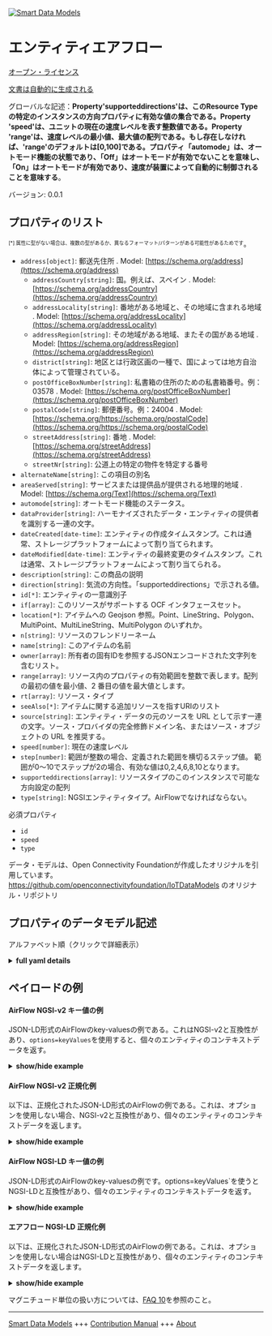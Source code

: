<!-- 10-Header -->  
[![Smart Data Models](https://smartdatamodels.org/wp-content/uploads/2022/01/SmartDataModels_logo.png "Logo")](https://smartdatamodels.org)  
エンティティエアフロー  
===========<!-- /10-Header -->  
<!-- 15-License -->  
[オープン・ライセンス](https://github.com/smart-data-models//dataModel.OCF/blob/master/AirFlow/LICENSE.md)  
[文書は自動的に生成される](https://docs.google.com/presentation/d/e/2PACX-1vTs-Ng5dIAwkg91oTTUdt8ua7woBXhPnwavZ0FxgR8BsAI_Ek3C5q97Nd94HS8KhP-r_quD4H0fgyt3/pub?start=false&loop=false&delayms=3000#slide=id.gb715ace035_0_60)  
<!-- /15-License -->  
<!-- 20-Description -->  
グローバルな記述：**Property'supporteddirections'は、このResource Typeの特定のインスタンスの方向プロパティに有効な値の集合である。Property 'speed'は、ユニットの現在の速度レベルを表す整数値である。Property 'range'は、速度レベルの最小値、最大値の配列である。もし存在しなければ、'range'のデフォルトは[0,100]である。プロパティ「automode」は、オートモード機能の状態であり、「Off」はオートモードが有効でないことを意味し、「On」はオートモードが有効であり、速度が装置によって自動的に制御されることを意味する**。  
バージョン: 0.0.1  
<!-- /20-Description -->  
<!-- 30-PropertiesList -->  

## プロパティのリスト  

<sup><sub>[*] 属性に型がない場合は、複数の型があるか、異なるフォーマット/パターンがある可能性があるためです</sub></sup>。  
- `address[object]`: 郵送先住所  . Model: [https://schema.org/address](https://schema.org/address)	- `addressCountry[string]`: 国。例えば、スペイン  . Model: [https://schema.org/addressCountry](https://schema.org/addressCountry)  
	- `addressLocality[string]`: 番地がある地域と、その地域に含まれる地域  . Model: [https://schema.org/addressLocality](https://schema.org/addressLocality)  
	- `addressRegion[string]`: その地域がある地域、またその国がある地域  . Model: [https://schema.org/addressRegion](https://schema.org/addressRegion)  
	- `district[string]`: 地区とは行政区画の一種で、国によっては地方自治体によって管理されている。    
	- `postOfficeBoxNumber[string]`: 私書箱の住所のための私書箱番号。例：03578  . Model: [https://schema.org/postOfficeBoxNumber](https://schema.org/postOfficeBoxNumber)  
	- `postalCode[string]`: 郵便番号。例：24004  . Model: [https://schema.org/https://schema.org/postalCode](https://schema.org/https://schema.org/postalCode)  
	- `streetAddress[string]`: 番地  . Model: [https://schema.org/streetAddress](https://schema.org/streetAddress)  
	- `streetNr[string]`: 公道上の特定の物件を特定する番号    
- `alternateName[string]`: この項目の別名  - `areaServed[string]`: サービスまたは提供品が提供される地理的地域  . Model: [https://schema.org/Text](https://schema.org/Text)- `automode[string]`: オートモード機能のステータス。  - `dataProvider[string]`: ハーモナイズされたデータ・エンティティの提供者を識別する一連の文字。  - `dateCreated[date-time]`: エンティティの作成タイムスタンプ。これは通常、ストレージプラットフォームによって割り当てられます。  - `dateModified[date-time]`: エンティティの最終変更のタイムスタンプ。これは通常、ストレージプラットフォームによって割り当てられる。  - `description[string]`: この商品の説明  - `direction[string]`: 気流の方向性。「supporteddirections」で示される値。  - `id[*]`: エンティティの一意識別子  - `if[array]`: このリソースがサポートする OCF インタフェースセット。  - `location[*]`: アイテムへの Geojson 参照。Point、LineString、Polygon、MultiPoint、MultiLineString、MultiPolygon のいずれか。  - `n[string]`: リソースのフレンドリーネーム  - `name[string]`: このアイテムの名前  - `owner[array]`: 所有者の固有IDを参照するJSONエンコードされた文字列を含むリスト。  - `range[array]`: リソース内のプロパティの有効範囲を整数で表します。配列の最初の値を最小値、2 番目の値を最大値とします。  - `rt[array]`: リソース・タイプ  - `seeAlso[*]`: アイテムに関する追加リソースを指すURIのリスト  - `source[string]`: エンティティ・データの元のソースを URL として示す一連の文字。ソース・プロバイダの完全修飾ドメイン名、またはソース・オブジェクトの URL を推奨する。  - `speed[number]`: 現在の速度レベル  - `step[number]`: 範囲が整数の場合、定義された範囲を横切るステップ値。  範囲が0～10でステップが2の場合、有効な値は0,2,4,6,8,10となります。  - `supporteddirections[array]`: リソースタイプのこのインスタンスで可能な方向設定の配列  - `type[string]`: NGSIエンティティタイプ。AirFlowでなければならない。  <!-- /30-PropertiesList -->  
<!-- 35-RequiredProperties -->  
必須プロパティ  
- `id`  - `speed`  - `type`  <!-- /35-RequiredProperties -->  
<!-- 40-RequiredProperties -->  
データ・モデルは、Open Connectivity Foundationが作成したオリジナルを引用しています。https://github.com/openconnectivityfoundation/IoTDataModels のオリジナル・リポジトリ  
<!-- /40-RequiredProperties -->  
<!-- 50-DataModelHeader -->  
## プロパティのデータモデル記述  
アルファベット順（クリックで詳細表示）  
<!-- /50-DataModelHeader -->  
<!-- 60-ModelYaml -->  
<details><summary><strong>full yaml details</strong></summary>    
```yaml  
AirFlow:    
  description: 'This Resource describes Properties associated with air flow.The Property ''supporteddirections'' is the set of valid values for the direction property for a particular instance of this Resource Type.The Property ''direction'' is the directionality of the air flow if applicable, if Property ''supporteddirections'' is also present it must be a value from that set. The values of Property ''direction'' are dependent on the capabilities of the unit.The Property ''speed'' is an integer representing the current speed level for the unit.The Property ''range'' is an array of the min,max values for the speed level. If not present the ''range'' defaults to [0,100]. Property ''automode'' is the status of the automode feature; Off means automode is not enabled, On means automode is active and the speed is automatically controlled by the Device.'    
  properties:    
    address:    
      description: The mailing address    
      properties:    
        addressCountry:    
          description: 'The country. For example, Spain'    
          type: string    
          x-ngsi:    
            model: https://schema.org/addressCountry    
            type: Property    
        addressLocality:    
          description: 'The locality in which the street address is, and which is in the region'    
          type: string    
          x-ngsi:    
            model: https://schema.org/addressLocality    
            type: Property    
        addressRegion:    
          description: 'The region in which the locality is, and which is in the country'    
          type: string    
          x-ngsi:    
            model: https://schema.org/addressRegion    
            type: Property    
        district:    
          description: 'A district is a type of administrative division that, in some countries, is managed by the local government'    
          type: string    
          x-ngsi:    
            type: Property    
        postOfficeBoxNumber:    
          description: 'The post office box number for PO box addresses. For example, 03578'    
          type: string    
          x-ngsi:    
            model: https://schema.org/postOfficeBoxNumber    
            type: Property    
        postalCode:    
          description: 'The postal code. For example, 24004'    
          type: string    
          x-ngsi:    
            model: https://schema.org/https://schema.org/postalCode    
            type: Property    
        streetAddress:    
          description: The street address    
          type: string    
          x-ngsi:    
            model: https://schema.org/streetAddress    
            type: Property    
        streetNr:    
          description: Number identifying a specific property on a public street    
          type: string    
          x-ngsi:    
            type: Property    
      type: object    
      x-ngsi:    
        model: https://schema.org/address    
        type: Property    
    alternateName:    
      description: An alternative name for this item    
      type: string    
      x-ngsi:    
        type: Property    
    areaServed:    
      description: The geographic area where a service or offered item is provided    
      type: string    
      x-ngsi:    
        model: https://schema.org/Text    
        type: Property    
    automode:    
      description: 'The status of the automode feature, if on speed is set by the Device'    
      enum:    
        - On    
        - Off    
      type: string    
      x-ngsi:    
        type: Property    
    dataProvider:    
      description: A sequence of characters identifying the provider of the harmonised data entity    
      type: string    
      x-ngsi:    
        type: Property    
    dateCreated:    
      description: Entity creation timestamp. This will usually be allocated by the storage platform    
      format: date-time    
      type: string    
      x-ngsi:    
        type: Property    
    dateModified:    
      description: Timestamp of the last modification of the entity. This will usually be allocated by the storage platform    
      format: date-time    
      type: string    
      x-ngsi:    
        type: Property    
    description:    
      description: A description of this item    
      type: string    
      x-ngsi:    
        type: Property    
    direction:    
      description: 'The directionality of the air flow, a value indicated by ''supporteddirections'''    
      type: string    
      x-ngsi:    
        type: Property    
    id:    
      anyOf:    
        - description: Identifier format of any NGSI entity    
          maxLength: 256    
          minLength: 1    
          pattern: ^[\w\-\.\{\}\$\+\*\[\]`|~^@!,:\\]+$    
          type: string    
          x-ngsi:    
            type: Property    
        - description: Identifier format of any NGSI entity    
          format: uri    
          type: string    
          x-ngsi:    
            type: Property    
      description: Unique identifier of the entity    
      x-ngsi:    
        type: Property    
    if:    
      description: The OCF Interface set supported by this Resource    
      items:    
        enum:    
          - oic.if.a    
          - oic.if.baseline    
        type: string    
      minItems: 2    
      readOnly: true    
      type: array    
      uniqueItems: true    
      x-ngsi:    
        type: Property    
    location:    
      description: 'Geojson reference to the item. It can be Point, LineString, Polygon, MultiPoint, MultiLineString or MultiPolygon'    
      oneOf:    
        - description: Geojson reference to the item. Point    
          properties:    
            bbox:    
              items:    
                type: number    
              minItems: 4    
              type: array    
            coordinates:    
              items:    
                type: number    
              minItems: 2    
              type: array    
            type:    
              enum:    
                - Point    
              type: string    
          required:    
            - type    
            - coordinates    
          title: GeoJSON Point    
          type: object    
          x-ngsi:    
            type: GeoProperty    
        - description: Geojson reference to the item. LineString    
          properties:    
            bbox:    
              items:    
                type: number    
              minItems: 4    
              type: array    
            coordinates:    
              items:    
                items:    
                  type: number    
                minItems: 2    
                type: array    
              minItems: 2    
              type: array    
            type:    
              enum:    
                - LineString    
              type: string    
          required:    
            - type    
            - coordinates    
          title: GeoJSON LineString    
          type: object    
          x-ngsi:    
            type: GeoProperty    
        - description: Geojson reference to the item. Polygon    
          properties:    
            bbox:    
              items:    
                type: number    
              minItems: 4    
              type: array    
            coordinates:    
              items:    
                items:    
                  items:    
                    type: number    
                  minItems: 2    
                  type: array    
                minItems: 4    
                type: array    
              type: array    
            type:    
              enum:    
                - Polygon    
              type: string    
          required:    
            - type    
            - coordinates    
          title: GeoJSON Polygon    
          type: object    
          x-ngsi:    
            type: GeoProperty    
        - description: Geojson reference to the item. MultiPoint    
          properties:    
            bbox:    
              items:    
                type: number    
              minItems: 4    
              type: array    
            coordinates:    
              items:    
                items:    
                  type: number    
                minItems: 2    
                type: array    
              type: array    
            type:    
              enum:    
                - MultiPoint    
              type: string    
          required:    
            - type    
            - coordinates    
          title: GeoJSON MultiPoint    
          type: object    
          x-ngsi:    
            type: GeoProperty    
        - description: Geojson reference to the item. MultiLineString    
          properties:    
            bbox:    
              items:    
                type: number    
              minItems: 4    
              type: array    
            coordinates:    
              items:    
                items:    
                  items:    
                    type: number    
                  minItems: 2    
                  type: array    
                minItems: 2    
                type: array    
              type: array    
            type:    
              enum:    
                - MultiLineString    
              type: string    
          required:    
            - type    
            - coordinates    
          title: GeoJSON MultiLineString    
          type: object    
          x-ngsi:    
            type: GeoProperty    
        - description: Geojson reference to the item. MultiLineString    
          properties:    
            bbox:    
              items:    
                type: number    
              minItems: 4    
              type: array    
            coordinates:    
              items:    
                items:    
                  items:    
                    items:    
                      type: number    
                    minItems: 2    
                    type: array    
                  minItems: 4    
                  type: array    
                type: array    
              type: array    
            type:    
              enum:    
                - MultiPolygon    
              type: string    
          required:    
            - type    
            - coordinates    
          title: GeoJSON MultiPolygon    
          type: object    
          x-ngsi:    
            type: GeoProperty    
      x-ngsi:    
        type: GeoProperty    
    n:    
      description: Friendly name of the Resource    
      maxLength: 64    
      readOnly: true    
      type: string    
      x-ngsi:    
        type: Property    
    name:    
      description: The name of this item    
      type: string    
      x-ngsi:    
        type: Property    
    owner:    
      description: A List containing a JSON encoded sequence of characters referencing the unique Ids of the owner(s)    
      items:    
        anyOf:    
          - description: Identifier format of any NGSI entity    
            maxLength: 256    
            minLength: 1    
            pattern: ^[\w\-\.\{\}\$\+\*\[\]`|~^@!,:\\]+$    
            type: string    
            x-ngsi:    
              type: Property    
          - description: Identifier format of any NGSI entity    
            format: uri    
            type: string    
            x-ngsi:    
              type: Property    
        description: Unique identifier of the entity    
        x-ngsi:    
          type: Property    
      type: array    
      x-ngsi:    
        type: Property    
    range:    
      description: 'The valid range for the Property in the Resource as an integer. The first value in the array is the minimum value, the second value in the array is the maximum value'    
      items:    
        type: integer    
      maxItems: 2    
      minItems: 2    
      readOnly: true    
      type: array    
      x-ngsi:    
        type: Property    
    rt:    
      description: The Resource Type    
      items:    
        enum:    
          - oic.r.airflow    
        maxLength: 64    
        type: string    
      minItems: 1    
      readOnly: true    
      type: array    
      uniqueItems: true    
      x-ngsi:    
        type: Property    
    seeAlso:    
      description: list of uri pointing to additional resources about the item    
      oneOf:    
        - items:    
            format: uri    
            type: string    
          minItems: 1    
          type: array    
        - format: uri    
          type: string    
      x-ngsi:    
        type: Property    
    source:    
      description: 'A sequence of characters giving the original source of the entity data as a URL. Recommended to be the fully qualified domain name of the source provider, or the URL to the source object'    
      type: string    
      x-ngsi:    
        type: Property    
    speed:    
      description: The current speed level    
      type: number    
      x-ngsi:    
        type: Property    
    step:    
      description: 'Step value across the defined range when the range is an integer.  This is the increment for valid values across the range; so if range is 0..10 and step is 2 then valid values are 0,2,4,6,8,10'    
      readOnly: true    
      type: number    
      x-ngsi:    
        type: Property    
    supporteddirections:    
      description: The array of possible direction settings for this instance of the Resource Type    
      items:    
        type: string    
      minItems: 1    
      readOnly: true    
      type: array    
      uniqueItems: true    
      x-ngsi:    
        type: Property    
    type:    
      description: NGSI entity type. It has to be AirFlow    
      enum:    
        - AirFlow    
      type: string    
      x-ngsi:    
        type: Property    
  required:    
    - speed    
    - id    
    - type    
  type: object    
  x-derived-from: https://raw.githubusercontent.com/openconnectivityfoundation/IoTDataModels/master/AirFlowResURI.swagger.json    
  x-disclaimer: 'Redistribution and use in source and binary forms, with or without modification, are permitted  provided that the license conditions are met. Copyleft (c) 2022 Contributors to Smart Data Models Program'    
  x-license-url: https://github.com/smart-data-models/dataModel.OCF/blob/master/AirFlow/LICENSE.md    
  x-model-schema: https://smart-data-models.github.io/dataModel.OCF/AirFlow/schema.json    
  x-model-tags: OCF    
  x-version: 0.0.1    
```  
</details>    
<!-- /60-ModelYaml -->  
<!-- 70-MiddleNotes -->  
<!-- /70-MiddleNotes -->  
<!-- 80-Examples -->  
## ペイロードの例  
#### AirFlow NGSI-v2 キー値の例  
JSON-LD形式のAirFlowのkey-valuesの例である。これはNGSI-v2と互換性があり、`options=keyValues`を使用すると、個々のエンティティのコンテキストデータを返す。  
<details><summary><strong>show/hide example</strong></summary>    
```json  
{  
    "id": "urn:ngsi-ld:AirFlow:id:QBYQ:46486922",  
    "dateCreated": "2001-07-15T01:59:58Z",  
    "dateModified": "1999-01-10T11:13:04Z",  
    "source": "Later body goal nor. Ci",  
    "name": "Particular investment once team. Back finish water participant shake.",  
    "alternateName": "Itself key approach space defense development attack quite. Write offer tough. Every must particularly page would professor many.",  
    "description": "Challenge good live even sense black. Play site stand economy herself happen.",  
    "dataProvider": "Difference perform describe forward participant great. Less certain moment everyone college.",  
    "owner": [  
        "urn:ngsi-ld:AirFlow:items:SRPE:15875448",  
        "urn:ngsi-ld:AirFlow:items:JHQL:37977670"  
    ],  
    "seeAlso": [  
        "urn:ngsi-ld:AirFlow:items:XFSX:59784474"  
    ],  
    "location": {  
        "type": "Point",  
        "coordinates": [  
            65.785205,  
            -176.72728  
        ]  
    },  
    "address": {  
        "streetAddress": "Teacher after shoulder president state center. Hand happy unit catch charge team. Financial certain exactly current sou",  
        "addressLocality": "Section think part easy argue about com",  
        "addressRegion": "Free face your government field. Herself camera career alone. Any yard next spring everybody hope figure.",  
        "addressCountry": "Manage field d",  
        "postalCode": "Far fill experience maybe. Democratic power free colle",  
        "postOfficeBoxNumber": "Play into understand population. Area huge oil should.",  
        "streetNr": "Try their real man term side interesting. Eat according reason similar summer production force.",  
        "district": "Event big toward age nature million. Newspaper plan truth seat. Three left natural continue."  
    },  
    "areaServed": "Around claim western write window produce sit. Debate century e",  
    "rt": [  
        "oic.r.airflow"  
    ],  
    "speed": 864,  
    "direction": "American whole magazine truth stop whose. On traditional measure example sense peace. Would mouth relate own chair.",  
    "automode": "On",  
    "supporteddirections": [  
        "Line beyond its particularly tree whom. Kind miss artist truth trouble behavior style."  
    ],  
    "n": "Partner stock four. Region as true develop sound centr",  
    "range": [  
        864,  
        864  
    ],  
    "step": 864,  
    "if": [  
        "oic.if.baseline",  
        "oic.if.a"  
    ],  
    "type": "AirFlow"  
}  
```  
</details>  
#### AirFlow NGSI-v2 正規化例  
以下は、正規化されたJSON-LD形式のAirFlowの例である。これは、オプションを使用しない場合、NGSI-v2と互換性があり、個々のエンティティのコンテキストデータを返します。  
<details><summary><strong>show/hide example</strong></summary>    
```json  
{  
    "id": "urn:ngsi-ld:AirFlow:id:QBYQ:46486922",  
    "dateCreated": {  
        "type": "DateTime",  
        "value": "2001-07-15T01:59:58Z"  
    },  
    "dateModified": {  
        "type": "DateTime",  
        "value": "1999-01-10T11:13:04Z"  
    },  
    "source": {  
        "type": "Text",  
        "value": "Later body goal nor. Ci"  
    },  
    "name": {  
        "type": "Text",  
        "value": "Particular investment once team. Back finish water participant shake."  
    },  
    "alternateName": {  
        "type": "Text",  
        "value": "Itself key approach space defense development attack quite. Write offer tough. Every must particularly page would professor many."  
    },  
    "description": {  
        "type": "Text",  
        "value": "Challenge good live even sense black. Play site stand economy herself happen."  
    },  
    "dataProvider": {  
        "type": "Text",  
        "value": "Difference perform describe forward participant great. Less certain moment everyone college."  
    },  
    "owner": {  
        "type": "StructuredValue",  
        "value": [  
            "urn:ngsi-ld:AirFlow:items:SRPE:15875448",  
            "urn:ngsi-ld:AirFlow:items:JHQL:37977670"  
        ]  
    },  
    "seeAlso": {  
        "type": "StructuredValue",  
        "value": [  
            "urn:ngsi-ld:AirFlow:items:XFSX:59784474"  
        ]  
    },  
    "location": {  
        "type": "geo:json",  
        "value": {  
            "type": "Point",  
            "coordinates": [  
                65.785205,  
                -176.72728  
            ]  
        }  
    },  
    "address": {  
        "type": "StructuredValue",  
        "value": {  
            "streetAddress": "Teacher after shoulder president state center. Hand happy unit catch charge team. Financial certain exactly current sou",  
            "addressLocality": "Section think part easy argue about com",  
            "addressRegion": "Free face your government field. Herself camera career alone. Any yard next spring everybody hope figure.",  
            "addressCountry": "Manage field d",  
            "postalCode": "Far fill experience maybe. Democratic power free colle",  
            "postOfficeBoxNumber": "Play into understand population. Area huge oil should.",  
            "streetNr": "Try their real man term side interesting. Eat according reason similar summer production force.",  
            "district": "Event big toward age nature million. Newspaper plan truth seat. Three left natural continue."  
        }  
    },  
    "areaServed": {  
        "type": "Text",  
        "value": "Around claim western write window produce sit. Debate century e"  
    },  
    "rt": {  
        "type": "StructuredValue",  
        "value": [  
            "oic.r.airflow"  
        ]  
    },  
    "speed": {  
        "type": "Number",  
        "value": 864  
    },  
    "direction": {  
        "type": "Text",  
        "value": "American whole magazine truth stop whose. On traditional measure example sense peace. Would mouth relate own chair."  
    },  
    "automode": {  
        "type": "Text",  
        "value": "On"  
    },  
    "supporteddirections": {  
        "type": "StructuredValue",  
        "value": [  
            "Line beyond its particularly tree whom. Kind miss artist truth trouble behavior style."  
        ]  
    },  
    "n": {  
        "type": "Text",  
        "value": "Partner stock four. Region as true develop sound centr"  
    },  
    "range": {  
        "type": "StructuredValue",  
        "value": [  
            864,  
            864  
        ]  
    },  
    "step": {  
        "type": "Number",  
        "value": 864  
    },  
    "if": {  
        "type": "StructuredValue",  
        "value": [  
            "oic.if.baseline",  
            "oic.if.a"  
        ]  
    },  
    "type": "AirFlow"  
}  
```  
</details>  
#### AirFlow NGSI-LD キー値の例  
JSON-LD形式のAirFlowのkey-valuesの例です。options=keyValues`を使うとNGSI-LDと互換性があり、個々のエンティティのコンテキストデータを返す。  
<details><summary><strong>show/hide example</strong></summary>    
```json  
{  
    "id": "urn:ngsi-ld:AirFlow:id:QBYQ:46486922",  
    "dateCreated": "2001-07-15T01:59:58Z",  
    "dateModified": "1999-01-10T11:13:04Z",  
    "source": "Later body goal nor. Ci",  
    "name": "Particular investment once team. Back finish water participant shake.",  
    "alternateName": "Itself key approach space defense development attack quite. Write offer tough. Every must particularly page would professor many.",  
    "description": "Challenge good live even sense black. Play site stand economy herself happen.",  
    "dataProvider": "Difference perform describe forward participant great. Less certain moment everyone college.",  
    "owner": [  
        "urn:ngsi-ld:AirFlow:items:SRPE:15875448",  
        "urn:ngsi-ld:AirFlow:items:JHQL:37977670"  
    ],  
    "seeAlso": [  
        "urn:ngsi-ld:AirFlow:items:XFSX:59784474"  
    ],  
    "location": {  
        "type": "Point",  
        "coordinates": [  
            65.785205,  
            -176.72728  
        ]  
    },  
    "address": {  
        "streetAddress": "Teacher after shoulder president state center. Hand happy unit catch charge team. Financial certain exactly current sou",  
        "addressLocality": "Section think part easy argue about com",  
        "addressRegion": "Free face your government field. Herself camera career alone. Any yard next spring everybody hope figure.",  
        "addressCountry": "Manage field d",  
        "postalCode": "Far fill experience maybe. Democratic power free colle",  
        "postOfficeBoxNumber": "Play into understand population. Area huge oil should.",  
        "streetNr": "Try their real man term side interesting. Eat according reason similar summer production force.",  
        "district": "Event big toward age nature million. Newspaper plan truth seat. Three left natural continue."  
    },  
    "areaServed": "Around claim western write window produce sit. Debate century e",  
    "rt": [  
        "oic.r.airflow"  
    ],  
    "speed": 864,  
    "direction": "American whole magazine truth stop whose. On traditional measure example sense peace. Would mouth relate own chair.",  
    "automode": "On",  
    "supporteddirections": [  
        "Line beyond its particularly tree whom. Kind miss artist truth trouble behavior style."  
    ],  
    "n": "Partner stock four. Region as true develop sound centr",  
    "range": [  
        864,  
        864  
    ],  
    "step": 864,  
    "if": [  
        "oic.if.baseline",  
        "oic.if.a"  
    ],  
    "type": "AirFlow",  
    "@context": [  
        "https://smartdatamodels.org/context.jsonld"  
    ]  
}  
```  
</details>  
#### エアフロー NGSI-LD 正規化例  
以下は、正規化されたJSON-LD形式のAirFlowの例である。これは、オプションを使用しない場合はNGSI-LDと互換性があり、個々のエンティティのコンテキストデータを返します。  
<details><summary><strong>show/hide example</strong></summary>    
```json  
{  
    "id": "urn:ngsi-ld:AirFlow:id:QBYQ:46486922",  
    "dateCreated": {  
        "type": "Property",  
        "value": {  
            "@type": "DateTime",  
            "@value": "2001-07-15T01:59:58Z"  
        }  
    },  
    "dateModified": {  
        "type": "Property",  
        "value": {  
            "@type": "DateTime",  
            "@value": "1999-01-10T11:13:04Z"  
        }  
    },  
    "source": {  
        "type": "Property",  
        "value": "Later body goal nor. Ci"  
    },  
    "name": {  
        "type": "Property",  
        "value": "Particular investment once team. Back finish water participant shake."  
    },  
    "alternateName": {  
        "type": "Property",  
        "value": "Itself key approach space defense development attack quite. Write offer tough. Every must particularly page would professor many."  
    },  
    "description": {  
        "type": "Property",  
        "value": "Challenge good live even sense black. Play site stand economy herself happen."  
    },  
    "dataProvider": {  
        "type": "Property",  
        "value": "Difference perform describe forward participant great. Less certain moment everyone college."  
    },  
    "owner": {  
        "type": "Property",  
        "value": [  
            "urn:ngsi-ld:AirFlow:items:SRPE:15875448",  
            "urn:ngsi-ld:AirFlow:items:JHQL:37977670"  
        ]  
    },  
    "seeAlso": {  
        "type": "Property",  
        "value": [  
            "urn:ngsi-ld:AirFlow:items:XFSX:59784474"  
        ]  
    },  
    "location": {  
        "type": "GeoProperty",  
        "value": {  
            "type": "Point",  
            "coordinates": [  
                65.785205,  
                -176.72728  
            ]  
        }  
    },  
    "address": {  
        "type": "Property",  
        "value": {  
            "streetAddress": "Teacher after shoulder president state center. Hand happy unit catch charge team. Financial certain exactly current sou",  
            "addressLocality": "Section think part easy argue about com",  
            "addressRegion": "Free face your government field. Herself camera career alone. Any yard next spring everybody hope figure.",  
            "addressCountry": "Manage field d",  
            "postalCode": "Far fill experience maybe. Democratic power free colle",  
            "postOfficeBoxNumber": "Play into understand population. Area huge oil should.",  
            "streetNr": "Try their real man term side interesting. Eat according reason similar summer production force.",  
            "district": "Event big toward age nature million. Newspaper plan truth seat. Three left natural continue."  
        }  
    },  
    "areaServed": {  
        "type": "Property",  
        "value": "Around claim western write window produce sit. Debate century e"  
    },  
    "rt": {  
        "type": "Property",  
        "value": [  
            "oic.r.airflow"  
        ]  
    },  
    "speed": {  
        "type": "Property",  
        "value": 864  
    },  
    "direction": {  
        "type": "Property",  
        "value": "American whole magazine truth stop whose. On traditional measure example sense peace. Would mouth relate own chair."  
    },  
    "automode": {  
        "type": "Property",  
        "value": "On"  
    },  
    "supporteddirections": {  
        "type": "Property",  
        "value": [  
            "Line beyond its particularly tree whom. Kind miss artist truth trouble behavior style."  
        ]  
    },  
    "n": {  
        "type": "Property",  
        "value": "Partner stock four. Region as true develop sound centr"  
    },  
    "range": {  
        "type": "Property",  
        "value": [  
            864,  
            864  
        ]  
    },  
    "step": {  
        "type": "Property",  
        "value": 864  
    },  
    "if": {  
        "type": "Property",  
        "value": [  
            "oic.if.baseline",  
            "oic.if.a"  
        ]  
    },  
    "type": "AirFlow",  
    "@context": [  
        "https://smartdatamodels.org/context.jsonld"  
    ]  
}  
```  
</details><!-- /80-Examples -->  
<!-- 90-FooterNotes -->  
<!-- /90-FooterNotes -->  
<!-- 95-Units -->  
マグニチュード単位の扱い方については、[FAQ 10](https://smartdatamodels.org/index.php/faqs/)を参照のこと。  
<!-- /95-Units -->  
<!-- 97-LastFooter -->  
---  
[Smart Data Models](https://smartdatamodels.org) +++ [Contribution Manual](https://bit.ly/contribution_manual) +++ [About](https://bit.ly/Introduction_SDM)<!-- /97-LastFooter -->  
